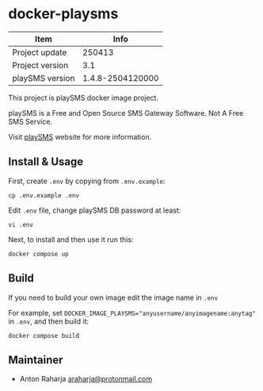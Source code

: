 docker-playsms
==============

Item            | Info
--------------- | ---------------
Project update  | 250413
Project version | 3.1
playSMS version | 1.4.8-2504120000

This project is playSMS docker image project.

playSMS is a Free and Open Source SMS Gateway Software. Not A Free SMS Service.

Visit [playSMS](http://playsms.org) website for more information.


## Install & Usage

First, create `.env` by copying from `.env.example`:

```
cp .env.example .env
```

Edit `.env` file, change playSMS DB password at least:

```
vi .env
```

Next, to install and then use it run this:

```
docker compose up
```


## Build

If you need to build your own image edit the image name in `.env`

For example, set `DOCKER_IMAGE_PLAYSMS="anyusername/anyimagename:anytag"` in `.env`, and then build it:

```
docker compose build
```


## Maintainer

- Anton Raharja <araharja@protonmail.com>

